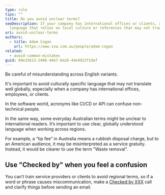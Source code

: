 ```yaml
---
type: rule
tips: ""
title: Do you avoid unclear terms?
seoDescription: If your company has international offices or clients, avoid
  language that relies on local culture or references that may not translate.
uri: avoid-unclear-terms
authors:
  - title: Adam Cogan
    url: https://www.ssw.com.au/people/adam-cogan
related:
  - avoid-common-mistakes
guid: 09e33613-248b-4467-8a26-44e4922f1def
---
```

Be careful of misunderstanding across English variants.

It's important to avoid culturally specific language that may not translate well globally, especially when a company has international offices, employees, or clients.
            
<!--endintro-->

In the software world, acronyms like CI/CD or API can confuse non-technical people. 

In the same way, some everyday Australian terms might be unclear to international readers. It’s important to use clear, globally understood language when working across regions.

For example, a “tip fee” in Australia means a rubbish disposal charge, but to an American audience, it may be misinterpreted as a service gratuity. Instead, it would be clearer to use the term "Waste removal".

## Use "Checked by" when you feel a confusion

You can’t train service providers or clients to avoid regional terms, so if a word or phrase causes miscommunication, make a [Checked by XXX](/checked-by-xxx) call and clarify things before sending an email.
